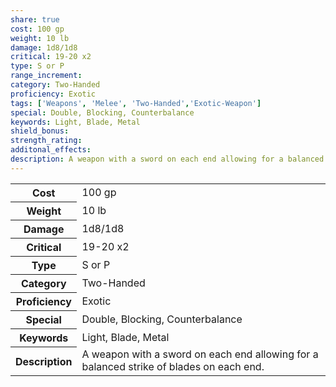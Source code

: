 ```yaml
---
share: true
cost: 100 gp
weight: 10 lb
damage: 1d8/1d8
critical: 19-20 x2
type: S or P
range_increment: 
category: Two-Handed
proficiency: Exotic
tags: ['Weapons', 'Melee', 'Two-Handed','Exotic-Weapon']
special: Double, Blocking, Counterbalance
keywords: Light, Blade, Metal
shield_bonus: 
strength_rating: 
additonal_effects: 
description: A weapon with a sword on each end allowing for a balanced strike of blades on each end.
---
```

<p><span style="overflow-x: auto;"><table><tbody><tr><th>Cost</th><td>100 gp</td></tr><tr><th>Weight</th><td>10 lb</td></tr><tr><th>Damage</th><td>1d8/1d8</td></tr><tr><th>Critical</th><td>19-20 x2</td></tr><tr><th>Type</th><td>S or P</td></tr><tr><th>Category</th><td>Two-Handed</td></tr><tr><th>Proficiency</th><td>Exotic</td></tr><tr><th>Special</th><td>Double, Blocking, Counterbalance</td></tr><tr><th>Keywords</th><td>Light, Blade, Metal</td></tr><tr><th>Description</th><td>A weapon with a sword on each end allowing for a balanced strike of blades on each end.</td></tr></tbody></table></span></p>
